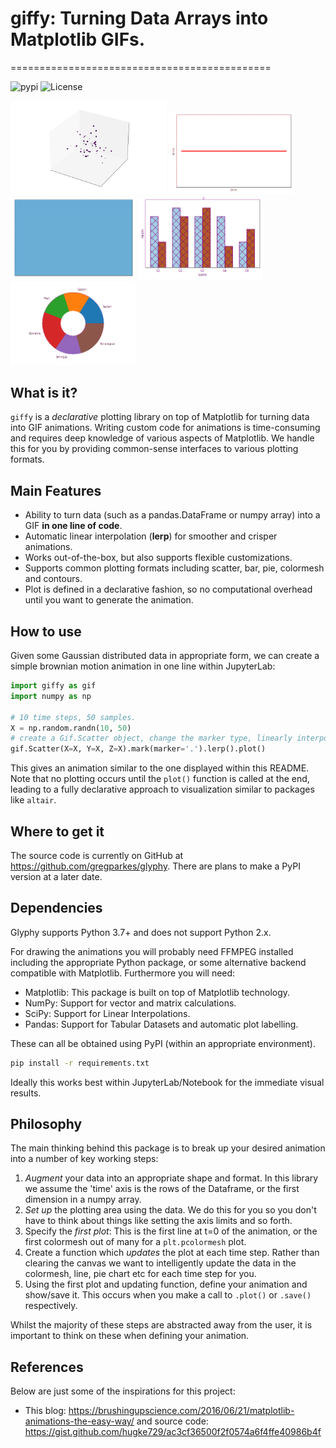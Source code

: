 # giffy: Turning Data Arrays into Matplotlib GIFs.
=============================================

![pypi](https://img.shields.io/pypi/v/giffy)
![License](https://img.shields.io/pypi/l/giffy)

<img src='gifs/brownian.gif' alt='gif1' width="250"/>
<img src='gifs/line2.gif' alt='gif2' width="200"/>
<img src='gifs/cmesh.gif' alt='gif3' width="200"/>
<img src='gifs/bar1.gif' alt='gif4' width="200"/>
<img src='gifs/pie1.gif' alt='gif5' width="200"/>

## What is it?

`giffy` is a *declarative* plotting library on top of Matplotlib for turning data into GIF animations. Writing custom code for animations is time-consuming and requires deep knowledge of various aspects of Matplotlib. We handle this for you by providing common-sense interfaces to various plotting formats.

## Main Features

* Ability to turn data (such as a pandas.DataFrame or numpy array) into a GIF **in one line of code**.
* Automatic linear interpolation (**lerp**) for smoother and crisper animations.
* Works out-of-the-box, but also supports flexible customizations.
* Supports common plotting formats including scatter, bar, pie, colormesh and contours.
* Plot is defined in a declarative fashion, so no computational overhead until you want to generate the animation.

## How to use

Given some Gaussian distributed data in appropriate form, we can create a simple brownian motion animation in one line within JupyterLab:

```python
import giffy as gif
import numpy as np

# 10 time steps, 50 samples.
X = np.random.randn(10, 50)
# create a Gif.Scatter object, change the marker type, linearly interpolate and finally plot.
gif.Scatter(X=X, Y=X, Z=X).mark(marker='.').lerp().plot()
```

This gives an animation similar to the one displayed within this README. Note that no plotting occurs until the `plot()` function is called at the end, leading to a fully declarative approach to visualization similar to packages like `altair`.

## Where to get it

The source code is currently on GitHub at https://github.com/gregparkes/glyphy. There are plans to make a PyPI version at a later date.

## Dependencies

Glyphy supports Python 3.7+  and does not support Python 2.x.

For drawing the animations you will probably need FFMPEG installed including the appropriate Python package, or some alternative backend compatible with Matplotlib. Furthermore you will need:

* Matplotlib: This package is built on top of Matplotlib technology.
* NumPy: Support for vector and matrix calculations.
* SciPy: Support for Linear Interpolations.
* Pandas: Support for Tabular Datasets and automatic plot labelling.

These can all be obtained using PyPI (within an appropriate environment).

```bash
pip install -r requirements.txt
```

 Ideally this works best within JupyterLab/Notebook for the immediate visual results.

## Philosophy

The main thinking behind this package is to break up your desired animation into a number of key working steps:

1. *Augment* your data into an appropriate shape and format. In this library we assume the 'time' axis is the rows of the Dataframe, or the first dimension in a numpy array.
2. *Set up* the plotting area using the data. We do this for you so you don't have to think about things like setting the axis limits and so forth.
3. Specify the *first plot*: This is the first line at t=0 of the animation, or the first colormesh out of many for a `plt.pcolormesh` plot. 
4. Create a function which *updates* the plot at each time step. Rather than clearing the canvas we want to intelligently update the data in the colormesh, line, pie chart etc for each time step for you. 
5. Using the first plot and updating function, define your animation and show/save it. This occurs when you make a call to `.plot()` or `.save()` respectively. 

Whilst the majority of these steps are abstracted away from the user, it is important to think on these when defining your animation. 

## References

Below are just some of the inspirations for this project:

- This blog: https://brushingupscience.com/2016/06/21/matplotlib-animations-the-easy-way/ and source code: https://gist.github.com/hugke729/ac3cf36500f2f0574a6f4ffe40986b4f
